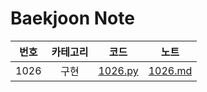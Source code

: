 # Baekjoon Note

| 번호 | 카테고리 | 코드 | 노트 |
| :---: | :---: | :---: | :---: |
| 1026 | 구현 | [1026.py](https://github.com/Chanran33/CodingTestStudy/blob/main/Baekjoon/Q1026.py) | [1026.md](https://github.com/Chanran33/CodingTestStudy/blob/main/Baekjoon/Note/1026.md) |
